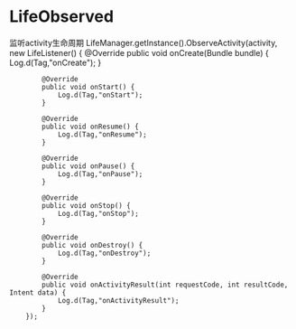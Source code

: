 # LifeObserved
监听activity生命周期
  LifeManager.getInstance().ObserveActivity(activity, new LifeListener() {
            @Override
            public void onCreate(Bundle bundle) {
                Log.d(Tag,"onCreate");
            }

            @Override
            public void onStart() {
                Log.d(Tag,"onStart");
            }

            @Override
            public void onResume() {
                Log.d(Tag,"onResume");
            }

            @Override
            public void onPause() {
                Log.d(Tag,"onPause");
            }

            @Override
            public void onStop() {
                Log.d(Tag,"onStop");
            }

            @Override
            public void onDestroy() {
                Log.d(Tag,"onDestroy");
            }

            @Override
            public void onActivityResult(int requestCode, int resultCode, Intent data) {
                Log.d(Tag,"onActivityResult");
            }
        });
